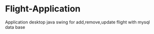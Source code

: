 # Flight-Application
Application desktop java swing for add,remove,update flight with mysql data base
